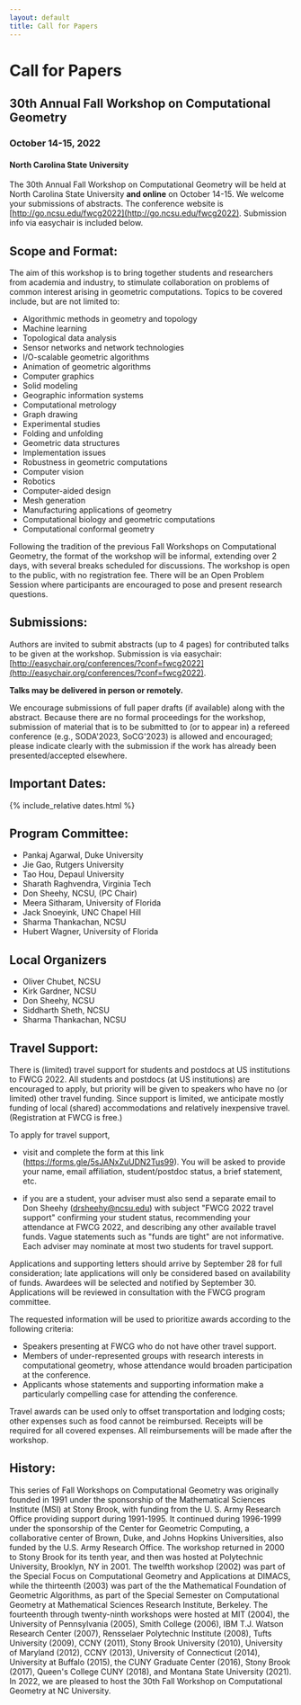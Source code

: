 ```yaml
---
layout: default
title: Call for Papers
---
```


# Call for Papers

## 30th Annual Fall Workshop on Computational Geometry
### October 14-15, 2022

#### North Carolina State University

The 30th Annual Fall Workshop on Computational Geometry will be held at
North Carolina State University **and online** on October 14-15.
We welcome your submissions of abstracts.
The conference website is [http://go.ncsu.edu/fwcg2022](http://go.ncsu.edu/fwcg2022).
Submission info via easychair is included below.

## Scope and Format:
The aim of this workshop is to bring together students and researchers
from academia and industry, to stimulate collaboration on problems of
common interest arising in geometric computations.  Topics to be covered
include, but are not limited to:

- Algorithmic methods in geometry and topology
- Machine learning
- Topological data analysis
- Sensor networks and network technologies
- I/O-scalable geometric algorithms
- Animation of geometric algorithms
- Computer graphics
- Solid modeling
- Geographic information systems
- Computational metrology
- Graph drawing
- Experimental studies
- Folding and unfolding
- Geometric data structures
- Implementation issues
- Robustness in geometric computations
- Computer vision
- Robotics
- Computer-aided design
- Mesh generation
- Manufacturing applications of geometry
- Computational biology and geometric computations
- Computational conformal geometry

Following the tradition of the previous Fall Workshops on
Computational Geometry, the format of the workshop will be informal,
extending over 2 days, with several breaks scheduled for discussions.
The workshop is open to the public, with no registration fee.
There will be an Open Problem Session where participants are encouraged
to pose and present research questions.

## Submissions:
Authors are invited to submit abstracts (up to 4 pages) for contributed talks
to be given at the workshop. Submission is via easychair: [http://easychair.org/conferences/?conf=fwcg2022](http://easychair.org/conferences/?conf=fwcg2022).

**Talks may be delivered in person or remotely.**

We encourage submissions of full paper drafts (if available) along with the
abstract. Because there are no formal proceedings for the workshop,
submission of material that is to be submitted to (or to appear in) a
refereed conference (e.g., SODA'2023, SoCG'2023) is allowed and encouraged;
please indicate clearly with the submission if the work has already been
presented/accepted elsewhere.

## Important Dates:

{% include_relative dates.html %}

## Program Committee:

- Pankaj Agarwal, Duke University
- Jie Gao, Rutgers University
- Tao Hou, Depaul University
- Sharath Raghvendra, Virginia Tech
- Don Sheehy, NCSU, (PC Chair)
- Meera Sitharam, University of Florida
- Jack Snoeyink, UNC Chapel Hill
- Sharma Thankachan, NCSU
- Hubert Wagner, University of Florida

## Local Organizers

- Oliver Chubet, NCSU
- Kirk Gardner, NCSU
- Don Sheehy, NCSU
- Siddharth Sheth, NCSU
- Sharma Thankachan, NCSU


## Travel Support:

There is (limited) travel support for students and postdocs at US institutions to FWCG 2022.
All students and postdocs (at US institutions) are encouraged to apply, but
priority will be given to speakers who have no (or limited) other travel
funding. Since support is limited, we anticipate mostly funding of local
(shared) accommodations and relatively inexpensive travel. (Registration at
FWCG is free.)

To apply for travel support,

- visit and complete the form at this link (https://forms.gle/5sJANxZuUDN2Tus99).  You will
be asked to provide your name, email affiliation, student/postdoc status,
a brief statement, etc.

- if you are a student, your adviser must also send a separate email to Don
Sheehy (drsheehy@ncsu.edu) with subject "FWCG 2022 travel support"
confirming your student status, recommending your attendance at FWCG 2022,
and describing any other available travel funds. Vague statements such as
"funds are tight" are not informative. Each adviser may nominate at most
two students for travel support.

Applications and supporting letters should arrive by September 28 for full
consideration; late applications will only be considered based on
availability of funds. Awardees will be selected and notified by
September 30.  Applications will be reviewed in consultation with the FWCG
program committee.

The requested information will be used to prioritize awards according to the
following criteria:

- Speakers presenting at FWCG who do not have other travel support.
- Members of under-represented groups with research interests in
computational geometry, whose attendance would broaden participation at the
conference.
- Applicants whose statements and supporting information make a particularly
compelling case for attending the conference.

Travel awards can be used only to offset transportation and lodging costs;
other expenses such as food cannot be reimbursed. Receipts will be required
for all covered expenses. All reimbursements will be made after the workshop.


## History:
This series of Fall Workshops on Computational Geometry was originally
founded in 1991 under the sponsorship of the Mathematical Sciences
Institute (MSI) at Stony Brook, with funding from the U. S. Army
Research Office providing support during 1991-1995.  It continued
during 1996-1999 under the sponsorship of the Center for Geometric
Computing, a collaborative center of Brown, Duke, and Johns Hopkins
Universities, also funded by the U.S. Army Research Office.  The
workshop returned in 2000 to Stony Brook for its tenth year, and then
was hosted at Polytechnic University, Brooklyn, NY in 2001.  The
twelfth workshop (2002) was part of the Special Focus on Computational
Geometry and Applications at DIMACS, while the thirteenth (2003) was
part of the the Mathematical Foundation of Geometric Algorithms, as
part of the Special Semester on Computational Geometry at Mathematical
Sciences Research Institute, Berkeley.  The fourteenth through
twenty-ninth workshops were hosted at MIT (2004), the University of
Pennsylvania (2005), Smith College (2006), IBM T.J. Watson Research
Center (2007), Rensselaer Polytechnic Institute (2008), Tufts
University (2009), CCNY (2011), Stony Brook University (2010),
University of Maryland (2012), CCNY (2013), University of Connecticut
(2014), University at Buffalo (2015), the CUNY Graduate Center (2016),
Stony Brook (2017), Queen's College CUNY (2018), and Montana State
University (2021).  In 2022, we are pleased to host the 30th Fall
Workshop on Computational Geometry at NC University.
